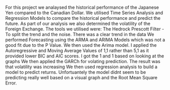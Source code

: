 For this project we analaysed the historical performance of the Japanese Yen compared to the Canadian Dollar. We utilised Time Series Analysis and Regression Models
to compare the historical performance and predict the future. As part of our analysis we also determined the volatility of the Foreign Exchange. The tools we utilised
were:
The Hedrock Prescott Filter - To split the trend and the noise. There was a clear trend in the data
We performed Forecasting using the ARMA and ARIMA Models which was not a good fit due to the P Value.
We then used the Arima model. I applied the Autoregressive and Moving Average Values of 1,1 rather than 5,1 as it provided lower BIC and AIC scores. I got the 1 and 1
based on looking at the graphs
We then applied the GARCh for volating prediction. The result was that volatility was increasing
We then used regression analysis to build a model to predict returns. Unfortuantely the model didnt seem to be predicting really well based on a visual graph and the Root Mean Square Error.


